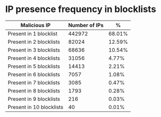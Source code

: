 # IP presence frequency in blocklists
| Malicious IP | Number of IPs | % |
|----|----|----|
| Present in 1 blocklist | 442972 | 68.01% |
| Present in 2 blocklists | 82024 | 12.59% |
| Present in 3 blocklists | 68636 | 10.54% |
| Present in 4 blocklists | 31056 | 4.77% |
| Present in 5 blocklists | 14413 | 2.21% |
| Present in 6 blocklists | 7057 | 1.08% |
| Present in 7 blocklists | 3085 | 0.47% |
| Present in 8 blocklists | 1793 | 0.28% |
| Present in 9 blocklists | 216 | 0.03% |
| Present in 10 blocklists | 40 | 0.01% |
